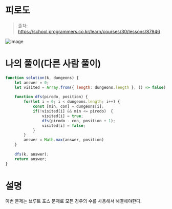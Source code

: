 # 피로도
> 출처: https://school.programmers.co.kr/learn/courses/30/lessons/87946

![image](https://github.com/Tap-Kim/algorithm-history/assets/93532696/6be3dccb-67f4-4af9-8099-bc27db3b2c68)

# 나의 풀이(다른 사람 풀이)
```js
function solution(k, dungeons) {
    let answer = 0;
    let visited = Array.from({ length: dungeons.length }, () => false);
    
    function dfs(pirodo, position) {
        for(let i = 0; i < dungeons.length; i++) {
            const [min, con] = dungeons[i];
            if(!visited[i] && min <= pirodo)  {
                visited[i] = true;
                dfs(pirodo - con, position + 1);
                visited[i] = false;
            }
        }
        answer = Math.max(answer, position)
    }
    
    dfs(k, answer);
    return answer;
}
```

# 설명
이번 문제는 브루트 포스 문제로 모든 경우의 수를 사용해서 해결해야한다.
